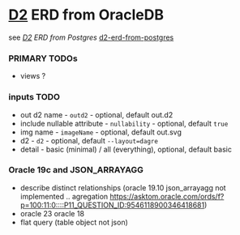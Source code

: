 # [D2](https://github.com/terrastruct/d2) ERD from OracleDB
  see _[D2](https://github.com/terrastruct/d2#related) ERD from Postgres_ [d2-erd-from-postgres](https://github.com/zekenie/d2-erd-from-postgres/)


### PRIMARY TODOs        
   - views ?
  
### inputs TODO  
 - out d2 name - `outd2` - optional, default out.d2
 - include nullable attribute - `nullability` - optional, default `true`
 - img name - `imageName` - optional, default out.svg
 - d2 - `d2` - optional, default `--layout=dagre`
 - detail - basic (minimal) / all (everything), optional, default basic
 
### Oracle 19c and JSON_ARRAYAGG
 - describe  distinct   relationships (oracle 19.10 json_arrayagg not implemented .. agregation https://asktom.oracle.com/ords/f?p=100:11:0::::P11_QUESTION_ID:9546118900346418681)
 - oracle 23 oracle 18
 - flat query (table object not json)
